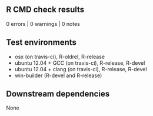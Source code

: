 ## R CMD check results

0 errors | 0 warnings | 0 notes

## Test environments

- osx (on travis-ci), R-oldrel, R-release            
- ubuntu 12.04 + GCC (on travis-ci), R-release, R-devel
- ubuntu 12.04 + clang (on travis-ci), R-release, R-devel
- win-builder (R-devel and R-release)

## Downstream dependencies

None
